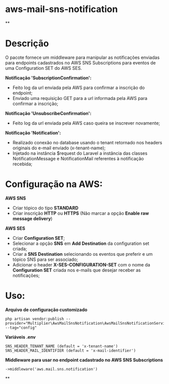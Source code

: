 # aws-mail-sns-notification

**

# Descrição

O pacote fornece um middleware para manipular as notificações enviadas para endpoints cadastrados no AWS SNS Subscriptions para eventos de uma Configuration SET do AWS SES.

**Notificação 'SubscriptionConfirmation':**

 - 	Feito log da url enviada pela AWS para confirmar a inscrição do endpoint;
 -	Enviado uma requisição GET para a url informada pela AWS para confirmar a inscrição;

**Notificação 'UnsubscribeConfirmation':**

 - 	Feito log da url enviada pela AWS caso queira se inscrever novamente;

**Notificação 'Notification':**

 - 	Realizado conexão no database usando o tenant retornado nos headers originais do e-mail enviado (x-tenant-name);
 - Injetado na instância $request do Laravel a instância das classes NotificationMessage e NotificationMail referentes à notificação recebida;

# Configuração na AWS:

**AWS SNS**

-	Criar tópico do tipo **STANDARD**
-	Criar inscrição **HTTP** ou **HTTPS** (Não marcar a opção **Enable raw message delivery**)

**AWS SES**

- Criar **Configuration SET**;
- Selecionar a opção **SNS** em **Add Destination** da configuration set criada;
- Criar a **SNS Destination** selecionando os eventos que preferir e um tópico SNS para ser associado;
- Adicionar o header **X-SES-CONFIGURATION-SET** com o nome da **Configuration SET** criada nos e-mails que desejar receber as notificações;

# Uso:

**Arquivo de configuração customizado**

    php artisan vendor:publish --provider="Multiplier\AwsMailSnsNotification\AwsMailSnsNotificationServiceProvider" --tag="config"

**Variáveis .env**

    SNS_HEADER_TENANT_NAME (default = 'x-tenant-name')
    SNS_HEADER_MAIL_IDENTIFIER (default = 'x-mail-identifier')

**Middleware para usar no endpoint cadastrado no AWS SNS Subscriptions**

    ->middleware('aws.mail.sns.notification')


**
